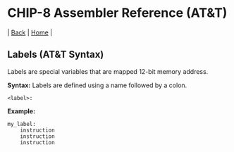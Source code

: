 # CHIP-8 Assembler Reference (AT&T)

| [Back](reference.md) | [Home](../index.md) |

## Labels (AT&T Syntax)

Labels are special variables that are mapped 12-bit memory address.

**Syntax:**
Labels are defined using a name followed by a colon.

```
<label>:
```

**Example:**

```gas
my_label:
	instruction
	instruction
	instruction
```

